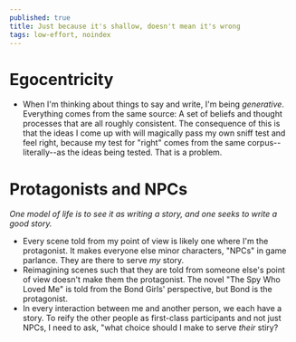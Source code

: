 ```yaml
---
published: true
title: Just because it's shallow, doesn't mean it's wrong
tags: low-effort, noindex
---
```


# Egocentricity

- When I'm thinking about things to say and write, I'm being _generative_. Everything comes from the same source: A set of beliefs and thought processes that are all roughly consistent. The consequence of this is that the ideas I come up with will magically pass my own sniff test and feel right, because my test for "right" comes from the same corpus--literally--as the ideas being tested. That is a problem.

# Protagonists and NPCs

_One model of life is to see it as writing a story, and one seeks to write a good story._

- Every scene told from my point of view is likely one where I'm the protagonist. It makes everyone else minor characters, "NPCs" in game parlance. They are there to serve _my_ story.
- Reimagining scenes such that they are told from someone else's point of view doesn't make them the protagonist. The novel "The Spy Who Loved Me" is told from the Bond Girls' perspective, but Bond is the protagonist.
- In every interaction between me and another person, we each have a story. To reify the other people as first-class participants and not just NPCs, I need to ask, "what choice should I make to serve _their_ stiry?
